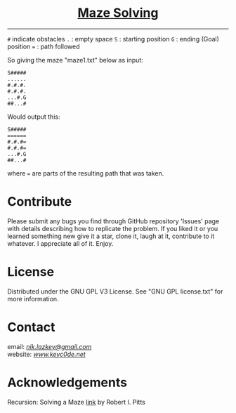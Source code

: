 <h1 align="center">
	<a href="https://github.com/KeyC0de/MazeSolving">Maze Solving</a>
</h1>
<hr>


`#` indicate obstacles
`.` : empty space
`S` : starting position
`G` : ending (Goal) position
`=` : path followed

So giving the maze "maze1.txt" below as input:</br>

```
S#####
......
#.#.#.
#.#.#.
...#.G
##...#
```

Would output this:

```
S#####
======
#.#.#=
#.#.#=
...#.G
##...#
```

where `=` are parts of the resulting path that was taken.

# Contribute

Please submit any bugs you find through GitHub repository 'Issues' page with details describing how to replicate the problem. If you liked it or you learned something new give it a star, clone it, laugh at it, contribute to it whatever. I appreciate all of it. Enjoy.


# License

Distributed under the GNU GPL V3 License. See "GNU GPL license.txt" for more information.


# Contact

email: *nik.lazkey@gmail.com*</br>
website: *www.keyc0de.net*


# Acknowledgements

Recursion: Solving a Maze [link](https://www.cs.bu.edu/teaching/alg/maze/) by Robert I. Pitts
